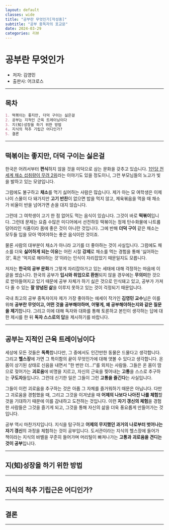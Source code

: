 ```yaml
---
layout: default
classes: wide
title: "공부란 무엇인가[작성중]"
subtitle: "공부 중독자의 포교문"
date: 2024-03-29
categories: 리뷰
---
```


# 공부란 무엇인가

* 저자: 김영민
* 출판사: 어크로스

---

## 목차

```md
1. 떡볶이는 좋지만, 더덕 구이는 싫은걸
2. 공부는 지적인 근육 트레이닝이다
3. 지(知)성장을 하기 위한 방법
4. 지식의 척추 기립근 어디인가?
5. 결론
```

---

## 떡볶이는 좋지만, 더덕 구이는 싫은걸

한국은 어려서부터 **편식**하지 않을 것을 미덕으로 삼는 문화을 갖추고 있습니다. [1인당 전세계 채소 섭취량이 무려 2위](https://m.health.chosun.com/svc/news_view.html?contid=2023071802471)라는 이야기도 있을 정도이니, 그런 부모님들의 노고가 빛을 발하고 있는 모양입니다.

그럼에도 불구하고 **채소**를 먹기 싫어하는 사람은 많습니다. 제가 아는 모 여학생은 이제 나이 스물이 다 돼가지만 **고기 반찬**이 없으면 밥을 먹지 않고, 제육볶음을 먹을 때 채소가 비율이 반을 넘어가면 손을 대지 않습니다.

그런데 그 여학생이 고기 한 점 없어도 먹는 음식이 있습니다. 그것이 바로 **떡볶이**입니다. 그런데 문제는 요즘 수많은 미디어에서 선전하듯 떡볶이는 정제 탄수화물에 나트륨 덩어리인 식품이라 몸에 좋은 것이 아니란 것입니다. 그에 반해 **더덕 구이** 같은 채소는 모두들 입을 모아 먹어야하는 좋은 음식이란 것이죠.

물론 사람의 대부분이 채소가 아니라 고기를 더 좋아하는 것이 사실입니다. 그럼에도 채소를 더욱 **싫어하게 되는 이유**는 어린 시절 **강제**로 채소를 먹는 경험을 통해 '싫어하는 것', 혹은 '억지로 해야하는 것'이라는 인식이 자리잡았기 때문일지도 모릅니다.

저자는 **한국의 공부 문화**가 그렇게 자리잡아가고 있는 세태에 대해 걱정하는 마음에 이 글을 썼습니다. 한국의 공부가 **입시와 취업으로 환원**되지 않을 경우에는 **무의미**한 것으로 받아들여지고 있기 때문에 공부 자체가 하기 싫은 것으로 인식돼고 있고, 공부가 가져다 줄 수 있는 **잘 양념된 삶**을 이루지 못하고 있는 것이 걱정되기 때문입니다.

국내 최고의 공부 중독자이자 제가 가장 좋아하는 에세이 작가인 **김영민 교수**님은 이를 위해 **공부란 무엇이고, 어떤 것을 공부해야하며, 어떻게, 왜 공부해야하는지와 같은 질문을 제기**합니다. 그리고 이에 대해 독자와 대화를 통해 토론하고 본인이 생각하는 답에 대한 제시를 한 뒤 **독자 스스로의 답**을 제시하기를 바랍니다.

---

## 공부는 지적인 근육 트레이닝이다

세상에 모든 것들은 **독특**합니다만, 그 중에서도 인간만한 동물은 드물다고 생각합니다. 그리고 **헬스장**에 가면 그 특이함의 끝이 무엇인가에 대해 엿볼 수 있다고 생각합니다. 온 몸이 상기된 상태로 신음을 내면서 "한 번만 더...!"를 외치는 사람들. 그들은 온 몸이 땀으로 젖어가는 **괴로움**에 비명을 지르고, 자신의 근육을 찢어내는 **고통**을 스스로 추구하는 **구도자**들입니다. 그런데 신기한 일은 그들이 그런 **고통을 즐긴다**는 사실입니다.

그들이 이런 괴로움을 추구하는 것은 아픔 그 자체를 즐거워하기 때문은 아닙니다. 다만 그 괴로움을 경험했을 때, 그리고 그것을 이겨냈을 때 **어제의 나보다 나아진 나를 체험**할 것을 기대하기 때문에 이를 감내하고 도전하는 것입니다. 이런 **자기 갱신의 체험**을 경험한 사람들은 그것을 즐기게 되고, 그것을 통해 자신의 삶을 더욱 풍요롭게 만들어가는 것입니다.

공부 역시 마찬가지입니다. 지식을 탐구하고 **어제의 무지했던 과거의 나로부터 벗어나는 자기 갱신**의 과정을 체험하는 것이 공부입니다. 도서관이라는 지식의 헬스장에 들어가 책이라는 지식의 바벨을 꾸준히 들어가며 머리털이 빠져나가는 **고통과 괴로움을 견디는 것이 공부**입니다.

---

## 지(知)성장을 하기 위한 방법

---

## 지식의 척추 기립근은 어디인가?

---

## 결론

---
